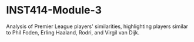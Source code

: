# INST414-Module-3
Analysis of Premier League players' similarities, highlighting players similar to Phil Foden, Erling Haaland, Rodri, and Virgil van Dijk.
